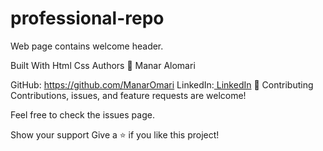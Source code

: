# professional-repo

Web page contains welcome header.

Built With
Html
Css
Authors
👤 Manar Alomari

GitHub: https://github.com/ManarOmari
LinkedIn:[ LinkedIn](https://www.linkedin.com/in/manar-alomari-b509ab107/)
🤝 Contributing
Contributions, issues, and feature requests are welcome!

Feel free to check the issues page.

Show your support
Give a ⭐️ if you like this project!
